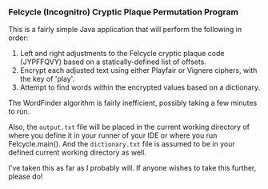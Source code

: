### Felcycle (Incognitro) Cryptic Plaque Permutation Program

This is a fairly simple Java application that will perform the following in order:

1. Left and right adjustments to the Felcycle cryptic plaque code (JYPFFQVY) based on a statically-defined list of offsets.
2. Encrypt each adjusted text using either Playfair or Vignere ciphers, with the key of 'play'.
3. Attempt to find words within the encrypted values based on a dictionary.

The WordFinder algorithm is fairly inefficient, possibly taking a few minutes to run.

Also, the `output.txt` file will be placed in the current working directory of where you define it in your runner of your IDE or where you run Felcycle.main().  And the `dictionary.txt` file is assumed to be in your defined current working directory as well.

I've taken this as far as I probably will.  If anyone wishes to take this further, please do!